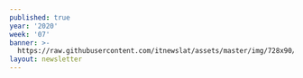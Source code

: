 ```yaml
---
published: true
year: '2020'
week: '07'
banner: >-
  https://raw.githubusercontent.com/itnewslat/assets/master/img/728x90/Banner-Resumen.jpg
layout: newsletter
---
```

